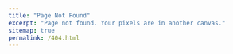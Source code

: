 ```yaml
---
title: "Page Not Found"
excerpt: "Page not found. Your pixels are in another canvas."
sitemap: true
permalink: /404.html
---
```

